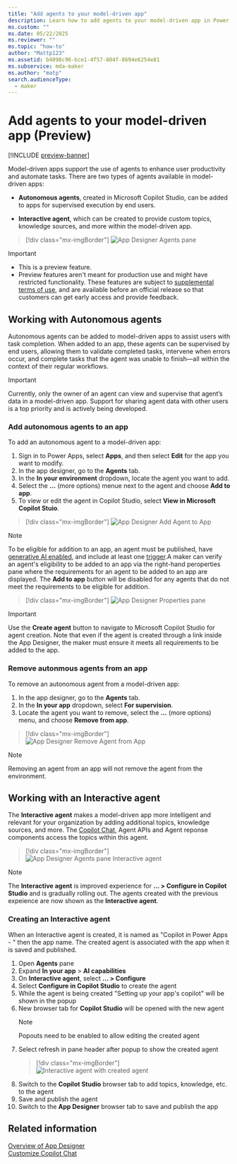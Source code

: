 ```yaml
---
title: "Add agents to your model-driven app" 
description: Learn how to add agents to your model-driven app in Power Apps.
ms.custom: ""
ms.date: 05/22/2025
ms.reviewer: ""
ms.topic: "how-to"
author: "Mattp123"
ms.assetid: b4098c96-bce1-4f57-804f-8694e6254e81
ms.subservice: mda-maker
ms.author: "matp"
search.audienceType: 
  - maker
---
```

# Add agents to your model-driven app (Preview)

[!INCLUDE [preview-banner](~/../shared-content/shared/preview-includes/preview-banner.md)]

Model-driven apps support the use of agents to enhance user productivity and automate tasks. There are two types of agents available in model-driven apps: 

- **Autonomous agents**, created in Microsoft Copilot Studio, can be added to apps for supervised execution by end users.

- **Interactive agent**, which can be created to provide custom topics, knowledge sources, and more within the model-driven app.

> [!div class="mx-imgBorder"] 
> ![App Designer Agents pane](media/add-agents-to-app/app-designer-agent-tab.png "App Designer Agents pane")

> [!IMPORTANT]
>
> - This is a preview feature.
> - Preview features aren't meant for production use and might have restricted functionality. These features are subject to [supplemental terms of use](https://go.microsoft.com/fwlink/?linkid=2216214), and are available before an official release so that customers can get early access and provide feedback.

## Working with Autonomous agents
Autonomous agents can be added to model-driven apps to assist users with task completion. When added to an app, these agents can be supervised by end users, allowing them to validate completed tasks, intervene when errors occur, and complete tasks that the agent was unable to finish—all within the context of their regular workflows. 

> [!IMPORTANT]
> Currently, only the owner of an agent can view and supervise that agent’s data in a model-driven app. Support for sharing agent data with other users is a top priority and is actively being developed.

### Add autonomous agents to an app
To add an autonomous agent to a model-driven app:
1. Sign in to Power Apps, select **Apps**, and then select **Edit** for the app you want to modify.
1. In the app designer, go to the **Agents** tab.
1. In the **In your environment** dropdown, locate the agent you want to add.
1. Select the **...** (more options) menue next to the agent and choose **Add to app**.
1. To view or edit the agent in Copilot Studio, select **View in Microsoft Copilot Stuio**.

> [!div class="mx-imgBorder"] 
> ![App Designer Add Agent to App](media/add-agents-to-app/app-designer-add-agent-to-app.png "App Designer Add Agent to App")

> [!NOTE]
> To be eligible for addition to an app, an agent must be published, have [generative AI enabled](https://learn.microsoft.com/en-us/microsoft-copilot-studio/advanced-generative-actions), and include at least one [trigger](https://learn.microsoft.com/en-us/microsoft-copilot-studio/authoring-triggers-about).A maker can verify an agent's eligibility to be added to an app via the right-hand peroperties pane where the requirements for an agent to be added to an app are displayed. The **Add to app** button will be disabled for any agents that do not meet the requirements to be eligible for addition.

> [!div class="mx-imgBorder"] 
> ![App Designer Properties pane](media/add-agents-to-app/app-designer-properties-pane.png "App Designer Properties pane")

> [!IMPORTANT]
> Use the **Create agent** button to navigate to Microsoft Copilot Studio for agent creation. Note that even if the agent is created through a link inside the App Designer, the maker must ensure it meets all requirements to be added to the app.

### Remove autonmous agents from an app
To remove an autonomous agent from a model-driven app: 
1. In the app designer, go to the **Agents** tab.
1. In the **In your app** dropdown, select **For supervision**.
1. Locate the agent you want to remove, select the **...** (more options) menu, and choose **Remove from app**.

> [!div class="mx-imgBorder"] 
> ![App Designer Remove Agent from App](media/add-agents-to-app/app-designer-remove-agent.png "App Designer Remove Agent from App")

> [!NOTE]
> Removing an agent from an app will not remove the agent from the environment.

## Working with an Interactive agent

The **Interactive agent** makes a model-driven app more intelligent and relevant for your organization by adding additional topics, knowledge sources, and more. The [Copilot Chat](add-ai-copilot.md), Agent APIs and Agent reponse components access the topics within this agent.

> [!div class="mx-imgBorder"] 
> ![App Designer Agents pane Interactive agent](media/add-agents-to-app/app-designer-interactive-agent.png "App Designer Agents pane Interactive agent")

> [!NOTE]
> The **Interactive agent** is improved experience for **... > Configure in Copilot Studio** and is gradually rolling out. The agents created with the previous expeience are now shown as the **Interactive agent**.

### Creating an Interactive agent

When an Interactive agent is created, it is named as "Copilot in Power Apps - " then the app name. The created agent is associated with the app when it is saved and published.

1. Open **Agents** pane
1. Expand **In your app** > **AI capabilities**
1. On **Interactive agent**, select **... > Configure**
1. Select **Configure in Copilot Studio** to create the agent
1. While the agent is being created "Setting up your app's copilot" will be shown in the popup
1. New browser tab for **Copilot Studio** will be opened with the new agent
   > [!NOTE]
   > Popouts need to be enabled to allow editing the created agent
1. Select refresh in pane header after popup to show the created agent
   > [!div class="mx-imgBorder"] 
   > ![Interactive agent with created agent](media/add-agents-to-app/app-designer-interactive-agent-created.png "Interactive agent with created agent")
1. Switch to the **Copilot Studio** browser tab to add topics, knowledge, etc. to the agent
1. Save and publish the agent
1. Switch to the **App Designer** browser tab to save and publish the app

## Related information

[Overview of App Designer](app-designer-overview.md)<br/>
[Customize Copilot Chat](customize-copilot-chat.md)
